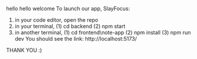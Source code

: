 hello hello welcome 
To launch our app, SlayFocus: 
1. in your code editor, open the repo
2. in your terminal, (1) cd backend (2) npm start
3. in another terminal, (1) cd frontend\note-app (2) npm install (3) npm run dev
You should see the link: http://localhost:5173/

THANK YOU :)

